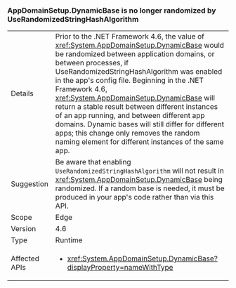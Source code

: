 ### AppDomainSetup.DynamicBase is no longer randomized by UseRandomizedStringHashAlgorithm

|   |   |
|---|---|
|Details|Prior to the .NET Framework 4.6, the value of <xref:System.AppDomainSetup.DynamicBase> would be randomized between application domains, or between processes, if UseRandomizedStringHashAlgorithm was enabled in the app's config file. Beginning in the .NET Framework 4.6, <xref:System.AppDomainSetup.DynamicBase> will return a stable result between different instances of an app running, and between different app domains. Dynamic bases will still differ for different apps; this change only removes the random naming element for different instances of the same app.|
|Suggestion|Be aware that enabling <code>UseRandomizedStringHashAlgorithm</code> will not result in <xref:System.AppDomainSetup.DynamicBase> being randomized. If a random base is needed, it must be produced in your app's code rather than via this API.|
|Scope|Edge|
|Version|4.6|
|Type|Runtime|
|Affected APIs|<ul><li><xref:System.AppDomainSetup.DynamicBase?displayProperty=nameWithType></li></ul>|
